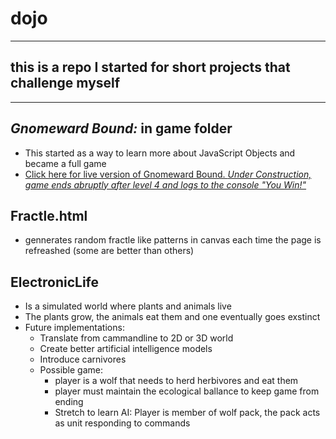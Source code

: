 # dojo
---------
## this is a repo I started for short projects that challenge myself
---------
## _Gnomeward Bound:_ in game folder
* This started as a way to learn more about JavaScript Objects and became a full game
* [Click here for live version of Gnomeward Bound. _Under Construction, game ends abruptly after level 4 and logs to the console "You Win!"_](https://gnomeward-bound.firebaseapp.com/)

## Fractle.html 
* gennerates random fractle like patterns in canvas each time the page is refreashed (some are better than others)

## ElectronicLife
* Is a simulated world where plants and animals live
* The plants grow, the animals eat them and one eventually goes exstinct
* Future implementations:
  * Translate from cammandline to 2D or 3D world
  * Create better artificial intelligence models
  * Introduce carnivores
  * Possible game: 
    * player is a wolf that needs to herd herbivores and eat them
    * player must maintain the ecological ballance to keep game from ending
    * Stretch to learn AI: Player is member of wolf pack, the pack acts as unit responding to commands

